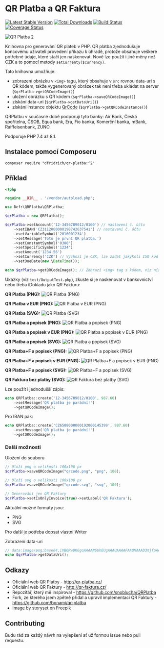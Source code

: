 # QR Platba a QR Faktura

[![Latest Stable Version](https://poser.pugx.org/dfridrich/qr-platba/v/stable)](https://packagist.org/packages/dfridrich/qr-platba)
[![Total Downloads](https://poser.pugx.org/dfridrich/qr-platba/downloads)](https://packagist.org/packages/dfridrich/qr-platba)
[![Build Status](https://travis-ci.org/dfridrich/QRPlatba.svg)](https://travis-ci.org/dfridrich/QRPlatba)
[![Coverage Status](https://coveralls.io/repos/github/dfridrich/QRPlatba/badge.svg?branch=master)](https://coveralls.io/github/dfridrich/QRPlatba?branch=master)

![QR Platba 2](logo.png)

Knihovna pro generování QR plateb v PHP. QR platba zjednodušuje koncovému uživateli
provedení příkazu k úhradě, protože obsahuje veškeré potřebné údaje, které stačí jen
naskenovat. Nově lze použít i jiné měny než CZK a to pomocí metody ```setCurrenty($currency)```.

Tato knihovna umožňuje:

- zobrazení obrázku v ```<img>``` tagu, který obsahuje v ```src``` rovnou data-uri s QR kódem, takže vygenerovaný
obrázek tak není třeba ukládat na server (```$qrPlatba->getQRCodeImage()```)
- uložení obrázku s QR kódem (```$qrPlatba->saveQRCodeImage()```)
- získání data-uri (```$qrPlatba->getDataUri()```)
- získání instance objektu [QrCode](https://github.com/endroid/QrCode) (```$qrPlatba->getQRCodeInstance()```) 

QRPlatbu v současné době podporují tyto banky:
Air Bank, Česká spořitelna, ČSOB, Equa bank, Era, Fio banka, Komerční banka, mBank, Raiffeisenbank, ZUNO.


Podporuje PHP 7.4 až 8.1.

## Instalace pomocí Composeru

`composer require "dfridrich/qr-platba:^2"`

## Příklad

```php
<?php

require __DIR__ . '/vendor/autoload.php';

use Defr\QRPlatba\QRPlatba;

$qrPlatba = new QRPlatba();

$qrPlatba->setAccount('12-3456789012/0100') // nastavení č. účtu
    ->setIBAN('CZ3112000000198742637541') // nastavení č. účtu
    ->setVariableSymbol('2016001234')
    ->setMessage('Toto je první QR platba.')
    ->setConstantSymbol('0308')
    ->setSpecificSymbol('1234')
    ->setAmount('1234.56')
    ->setCurrency('CZK') // Výchozí je CZK, lze zadat jakýkoli ISO kód měny
    ->setDueDate(new \DateTime());

echo $qrPlatba->getQRCodeImage(); // Zobrazí <img> tag s kódem, viz níže  
```

Ukázky (viz `test/OutputTest.php`), zkuste si je naskenovat v bankovnictví nebo třeba iDokladu jako QR Fakturu:

**QR Platba (PNG):**
![QR Platba (PNG)](examples/qr_platba.png)

**QR Platba v EUR (PNG):**
![QR Platba v EUR (PNG)](examples/qr_platba_eur.png)

**QR Platba (SVG):**
![QR Platba (SVG)](examples/qr_platba.svg)

**QR Platba a popisek (PNG):**
![QR Platba a popisek (PNG)](examples/qr_platba_popisek.png)

**QR Platba a popisek v EUR (PNG):**
![QR Platba a popisek v EUR (PNG)](examples/qr_platba_popisek_eur.png)

**QR Platba a popisek (SVG):**
![QR Platba a popisek (SVG)](examples/qr_platba_popisek.svg)

**QR Platba+F a popisek (PNG):**
![QR Platba+F a popisek (PNG)](examples/qr_platba_a_faktura_popisek.png)

**QR Platba+F a popisek v EUR (PNG):**
![QR Platba+F a popisek v EUR (PNG)](examples/qr_platba_a_faktura_popisek_eur.png)

**QR Platba+F a popisek (SVG):**
![QR Platba+F a popisek (SVG)](examples/qr_platba_a_faktura_popisek.svg)

**QR Faktura bez platby (SVG):**
![QR Faktura bez platby (SVG)](examples/qr_faktura.png)

Lze použít i jednodušší zápis:

```php
echo QRPlatba::create('12-3456789012/0100', 987.60)
    ->setMessage('QR platba je parádní!')
    ->getQRCodeImage();
```

Pro IBAN pak:

```php
echo QRPlatba::create('CZ6508000000192000145399', 987.60)
    ->setMessage('QR platba je parádní!')
    ->getQRCodeImage();
```

### Další možnosti

Uložení do souboru
```php
// Uloží png o velikosti 100x100 px
$qrPlatba->saveQRCodeImage("qrcode.png", "png", 100);

// Uloží svg o velikosti 100x100 px
$qrPlatba->saveQRCodeImage("qrcode.svg", "svg", 100);

// Generování jen QR Faktury
$qrPlatba->setIsOnlyInvoice(true)->setLabel('QR Faktura');
```

Aktuální možné formáty jsou: 
* PNG
* SVG

Pro další je potřeba dopsat vlastní Writer

Zobrazení data-uri
```php
// data:image/png;base64,iVBORw0KGgoAAAANSUhEUgAAAUAAAAFAAQMAAAD3XjfpAAAA...
echo $qrPlatba->getDataUri();
```

## Odkazy

- Oficiální web QR Platby - http://qr-platba.cz/
- Oficiální web QR Faktury - http://qr-faktura.cz/
- Repozitář, který mě inspiroval - https://github.com/snoblucha/QRPlatba
- Fork, ze kterého jsem zpětně přidal a upravil implementaci QR Faktury - https://github.com/bonami/qr-platba
- <a href="https://www.freepik.com/free-vector/scan-pay-concept-illustration_18840607.htm#query=qr%20code%20scanner&position=27&from_view=search">Image by storyset</a> on Freepik

## Contributing

Budu rád za každý návrh na vylepšení ať už formou issue nebo pull requestu.
